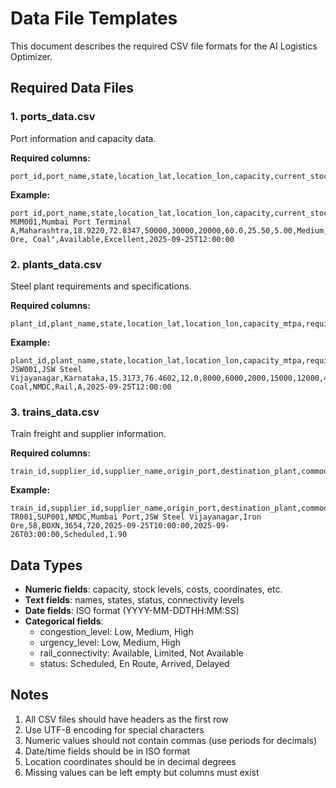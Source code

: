 # Data File Templates

This document describes the required CSV file formats for the AI Logistics Optimizer.

## Required Data Files

### 1. ports_data.csv
Port information and capacity data.

**Required columns:**
```
port_id,port_name,state,location_lat,location_lon,capacity,current_stock,available_capacity,utilization_percent,handling_cost,storage_cost,congestion_level,expected_vessels,berth_count,max_vessel_size,materials_handled,rail_connectivity,road_connectivity,last_updated
```

**Example:**
```csv
port_id,port_name,state,location_lat,location_lon,capacity,current_stock,available_capacity,utilization_percent,handling_cost,storage_cost,congestion_level,expected_vessels,berth_count,max_vessel_size,materials_handled,rail_connectivity,road_connectivity,last_updated
MUM001,Mumbai Port Terminal A,Maharashtra,18.9220,72.8347,50000,30000,20000,60.0,25.50,5.00,Medium,3,8,Capesize,"Iron Ore, Coal",Available,Excellent,2025-09-25T12:00:00
```

### 2. plants_data.csv
Steel plant requirements and specifications.

**Required columns:**
```
plant_id,plant_name,state,location_lat,location_lon,capacity_mtpa,required_materials_iron_ore,required_materials_coal,required_materials_limestone,current_stock_iron_ore,current_stock_coal,current_stock_limestone,stock_days_remaining_iron_ore,stock_days_remaining_coal,stock_days_remaining_limestone,rail_connectivity,urgency_level,quality_requirements_iron_ore_grade,quality_requirements_coal_type,preferred_suppliers,transportation_mode,environmental_rating,last_updated
```

**Example:**
```csv
plant_id,plant_name,state,location_lat,location_lon,capacity_mtpa,required_materials_iron_ore,required_materials_coal,required_materials_limestone,current_stock_iron_ore,current_stock_coal,current_stock_limestone,stock_days_remaining_iron_ore,stock_days_remaining_coal,stock_days_remaining_limestone,rail_connectivity,urgency_level,quality_requirements_iron_ore_grade,quality_requirements_coal_type,preferred_suppliers,transportation_mode,environmental_rating,last_updated
JSW001,JSW Steel Vijayanagar,Karnataka,15.3173,76.4602,12.0,8000,6000,2000,15000,12000,4000,30,25,40,Available,Medium,65%,Coking Coal,NMDC,Rail,A,2025-09-25T12:00:00
```

### 3. trains_data.csv
Train freight and supplier information.

**Required columns:**
```
train_id,supplier_id,supplier_name,origin_port,destination_plant,commodity,wagons,rake_type,rake_capacity_tonnes,route_distance_km,scheduled_departure,scheduled_arrival,status,expected_cost_per_ton
```

**Example:**
```csv
train_id,supplier_id,supplier_name,origin_port,destination_plant,commodity,wagons,rake_type,rake_capacity_tonnes,route_distance_km,scheduled_departure,scheduled_arrival,status,expected_cost_per_ton
TR001,SUP001,NMDC,Mumbai Port,JSW Steel Vijayanagar,Iron Ore,58,BOXN,3654,720,2025-09-25T10:00:00,2025-09-26T03:00:00,Scheduled,1.90
```

## Data Types

- **Numeric fields**: capacity, stock levels, costs, coordinates, etc.
- **Text fields**: names, states, status, connectivity levels
- **Date fields**: ISO format (YYYY-MM-DDTHH:MM:SS)
- **Categorical fields**: 
  - congestion_level: Low, Medium, High
  - urgency_level: Low, Medium, High
  - rail_connectivity: Available, Limited, Not Available
  - status: Scheduled, En Route, Arrived, Delayed

## Notes

1. All CSV files should have headers as the first row
2. Use UTF-8 encoding for special characters
3. Numeric values should not contain commas (use periods for decimals)
4. Date/time fields should be in ISO format
5. Location coordinates should be in decimal degrees
6. Missing values can be left empty but columns must exist
